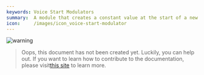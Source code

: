 ```yaml
---
keywords: Voice Start Modulators
summary:  A module that creates a constant value at the start of a new voice.
icon:     /images/icon_voice-start-modulator
---
```


![warning](/images/icon_warning:64px)  
> Oops, this document has not been created yet. Luckily, you can help out. If you want to learn how to contribute to the documentation, please visit[this site](glossary/contributing#contributing) to learn more.  
